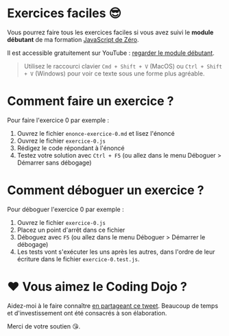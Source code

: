 # Exercices faciles 😎

Vous pourrez faire tous les exercices faciles si vous avez suivi le **module débutant** de ma formation [JavaScript de Zéro](https://www.javascriptdezero.com).

Il est accessible gratuitement sur YouTube : [regarder le module débutant](https://www.youtube.com/watch?v=JeqZNiAhnlE&list=PLyj4q0fkISxAPXLZqNq5gCKcCVLBqL9nB).

> Utilisez le raccourci clavier `Cmd + Shift + V` (MacOS) ou `Ctrl + Shift + V` (Windows) pour voir ce texte sous une forme plus agréable.

# Comment faire un exercice ?

Pour faire l'exercice 0 par exemple :
1. Ouvrez le fichier `enonce-exercice-0.md` et lisez l'énoncé
2. Ouvrez le fichier `exercice-0.js`
3. Rédigez le code répondant à l'énoncé
4. Testez votre solution avec `Ctrl + F5` (ou allez dans le menu Déboguer > Démarrer sans débogage)

# Comment déboguer un exercice ?

Pour déboguer l'exercice 0 par exemple :
1. Ouvrez le fichier `exercice-0.js`
2. Placez un point d'arrêt dans ce fichier
3. Déboguez avec `F5` (ou allez dans le menu Déboguer > Démarrer le débogage)
4. Les tests vont s'exécuter les uns après les autres, dans l'ordre de leur écriture dans le fichier `exercice-0.test.js`.

# ❤️ Vous aimez le Coding Dojo ?

Aidez-moi à le faire connaître [en partageant ce tweet](https://twitter.com/intent/tweet?text=D%C3%A9couvrez%20l%27excellent%20%28et%20gratuit%20%21%29%20Coding%20Dojo%20de%20la%20formation%20JavaScript%20de%20Z%C3%A9ro%20et%20entra%C3%AEnez-vous%20%C3%A0%20d%C3%A9velopper%20en%20JavaScript%20avec%20des%20exercices%20en%20Fran%C3%A7ais%20directement%20depuis%20VSCode.&url=https%3A%2F%2Fgithub.com%2Fjavascriptdezero%2Fcoding-dojo&via=JeremyMouzin&related=JeremyMouzin&hashtags=JavaScript,CodingDojo).
Beaucoup de temps et d'investissement ont été consacrés à son élaboration.

Merci de votre soutien 😘.